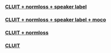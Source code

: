 ### [CLUIT + normloss + speaker label](https://tosaka-m.github.io/sample.github.io/htmls/jvs_mbank_wnorm_wspk.html)

### [CLUIT + normloss + speaker label + moco](https://tosaka-m.github.io/sample.github.io/htmls/jvs_moco.html)

### [CLUIT + normloss](https://tosaka-m.github.io/sample.github.io/htmls/jvs_mbank_wnorm.html)

### [CLUIT](https://tosaka-m.github.io/sample.github.io/htmls/jvs_mbank.html)
